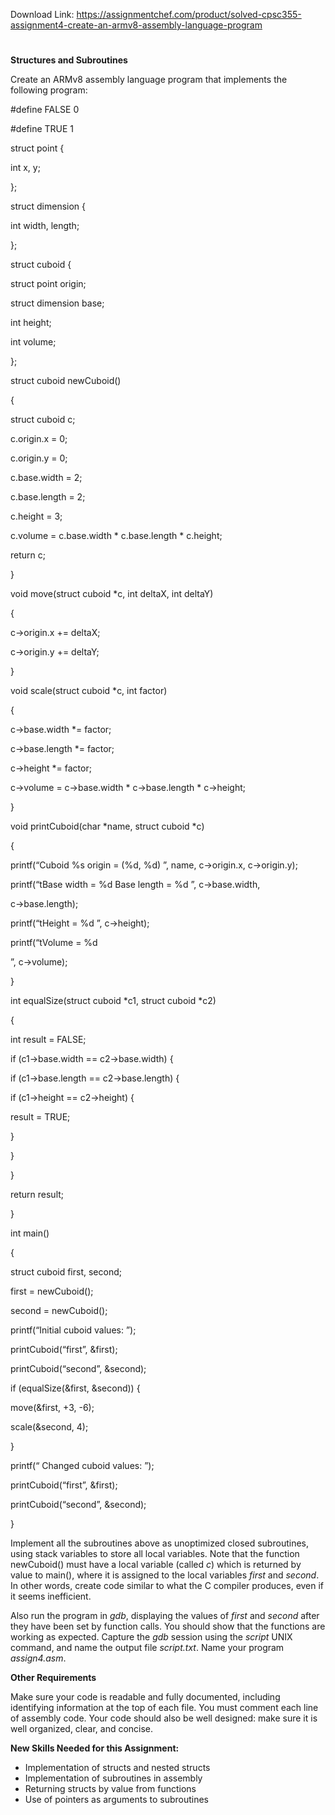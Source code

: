 Download Link: https://assignmentchef.com/product/solved-cpsc355-assignment4-create-an-armv8-assembly-language-program
<br>
<h1></h1>

<strong>Structures and Subroutines </strong>

Create an ARMv8 assembly language program that implements the following program:

#define FALSE  0

#define TRUE   1

struct point {

int x, y;

};

struct dimension {

int width, length;

};

struct cuboid {

struct point origin;

struct dimension base;

int height;

int volume;

};

struct cuboid newCuboid()

{

struct cuboid c;

c.origin.x = 0;

c.origin.y = 0;

c.base.width = 2;

c.base.length = 2;

c.height = 3;

c.volume = c.base.width * c.base.length * c.height;

return c;

}

void move(struct cuboid *c, int deltaX, int deltaY)

{

c-&gt;origin.x += deltaX;

c-&gt;origin.y += deltaY;

}

void scale(struct cuboid *c, int factor)

{

c-&gt;base.width *= factor;

c-&gt;base.length *= factor;

c-&gt;height *= factor;

c-&gt;volume = c-&gt;base.width * c-&gt;base.length * c-&gt;height;

}

void printCuboid(char *name, struct cuboid *c)

{

printf(“Cuboid %s origin = (%d, %d)
”, name, c-&gt;origin.x, c-&gt;origin.y);

printf(“tBase width = %d  Base length = %d
”, c-&gt;base.width,

c-&gt;base.length);

printf(“tHeight = %d
”, c-&gt;height);

printf(“tVolume = %d

”, c-&gt;volume);

}

int equalSize(struct cuboid *c1, struct cuboid *c2)

{

int result = FALSE;

if (c1-&gt;base.width == c2-&gt;base.width) {

if (c1-&gt;base.length == c2-&gt;base.length) {

if (c1-&gt;height == c2-&gt;height) {

result = TRUE;

}

}

}

return result;

}

int main()

{

struct cuboid first, second;

first = newCuboid();

second = newCuboid();

printf(“Initial cuboid values:
”);

printCuboid(“first”, &amp;first);

printCuboid(“second”, &amp;second);

if (equalSize(&amp;first, &amp;second)) {

move(&amp;first, +3, -6);

scale(&amp;second, 4);

}

printf(“
Changed cuboid values:
”);

printCuboid(“first”, &amp;first);

printCuboid(“second”, &amp;second);

}




Implement all the subroutines above as unoptimized closed subroutines, using stack variables to store all local variables. Note that the function newCuboid() must have a local variable (called <em>c</em>) which is returned by value to main(), where it is assigned to the local variables <em>first</em> and <em>second</em>. In other words, create code similar to what the C compiler produces, even if it seems inefficient.

Also run the program in <em>gdb</em>, displaying the values of <em>first</em> and <em>second</em> after they have been set by function calls. You should show that the functions are working as expected. Capture the <em>gdb</em> session using the <em>script </em>UNIX command, and name the output file <em>script.txt</em>.  Name your program <em>assign4.asm</em>.

<strong>Other Requirements</strong>

Make sure your code is readable and fully documented, including identifying information at the top of each file. You must comment each line of assembly code. Your code should also be well designed:  make sure it is well organized, clear, and concise.

<strong>New Skills Needed for this Assignment:</strong>

<ul>

 <li>Implementation of structs and nested structs</li>

 <li>Implementation of subroutines in assembly</li>

 <li>Returning structs by value from functions</li>

 <li>Use of pointers as arguments to subroutines</li>

</ul>





